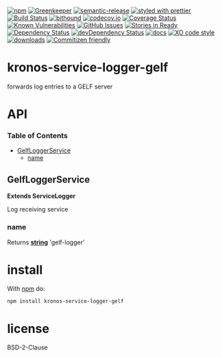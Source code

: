 [![npm](https://img.shields.io/npm/v/kronos-service-logger-gelf.svg)](https://www.npmjs.com/package/kronos-service-logger-gelf)
[![Greenkeeper](https://badges.greenkeeper.io/Kronos-Integration/kronos-service-logger-gelf.svg)](https://greenkeeper.io/)
[![semantic-release](https://img.shields.io/badge/%20%20%F0%9F%93%A6%F0%9F%9A%80-semantic--release-e10079.svg)](https://github.com/Kronos-Integration/kronos-service-logger-gelf)
[![styled with prettier](https://img.shields.io/badge/styled_with-prettier-ff69b4.svg)](https://github.com/prettier/prettier)
[![Build Status](https://secure.travis-ci.org/Kronos-Integration/kronos-service-logger-gelf.png)](http://travis-ci.org/Kronos-Integration/kronos-service-logger-gelf)
[![bithound](https://www.bithound.io/github/Kronos-Integration/kronos-service-logger-gelf/badges/score.svg)](https://www.bithound.io/github/Kronos-Integration/kronos-service-logger-gelf)
[![codecov.io](http://codecov.io/github/Kronos-Integration/kronos-service-logger-gelf/coverage.svg?branch=master)](http://codecov.io/github/Kronos-Integration/kronos-service-logger-gelf?branch=master)
[![Coverage Status](https://coveralls.io/repos/Kronos-Integration/kronos-service-logger-gelf/badge.svg)](https://coveralls.io/r/Kronos-Integration/kronos-service-logger-gelf)
[![Known Vulnerabilities](https://snyk.io/test/github/Kronos-Integration/kronos-service-logger-gelf/badge.svg)](https://snyk.io/test/github/Kronos-Integration/kronos-service-logger-gelf)
[![GitHub Issues](https://img.shields.io/github/issues/Kronos-Integration/kronos-service-logger-gelf.svg?style=flat-square)](https://github.com/Kronos-Integration/kronos-service-logger-gelf/issues)
[![Stories in Ready](https://badge.waffle.io/Kronos-Integration/kronos-service-logger-gelf.svg?label=ready&title=Ready)](http://waffle.io/Kronos-Integration/kronos-service-logger-gelf)
[![Dependency Status](https://david-dm.org/Kronos-Integration/kronos-service-logger-gelf.svg)](https://david-dm.org/Kronos-Integration/kronos-service-logger-gelf)
[![devDependency Status](https://david-dm.org/Kronos-Integration/kronos-service-logger-gelf/dev-status.svg)](https://david-dm.org/Kronos-Integration/kronos-service-logger-gelf#info=devDependencies)
[![docs](http://inch-ci.org/github/Kronos-Integration/kronos-service-logger-gelf.svg?branch=master)](http://inch-ci.org/github/Kronos-Integration/kronos-service-logger-gelf)
[![XO code style](https://img.shields.io/badge/code_style-XO-5ed9c7.svg)](https://github.com/sindresorhus/xo)
[![downloads](http://img.shields.io/npm/dm/kronos-service-logger-gelf.svg?style=flat-square)](https://npmjs.org/package/kronos-service-logger-gelf)
[![Commitizen friendly](https://img.shields.io/badge/commitizen-friendly-brightgreen.svg)](http://commitizen.github.io/cz-cli/)

# kronos-service-logger-gelf

forwards log entries to a GELF server

# API

<!-- Generated by documentation.js. Update this documentation by updating the source code. -->

### Table of Contents

-   [GelfLoggerService](#gelfloggerservice)
    -   [name](#name)

## GelfLoggerService

**Extends ServiceLogger**

Log receiving service

### name

Returns **[string](https://developer.mozilla.org/docs/Web/JavaScript/Reference/Global_Objects/String)** 'gelf-logger'

# install

With [npm](http://npmjs.org) do:

```shell
npm install kronos-service-logger-gelf
```

# license

BSD-2-Clause

